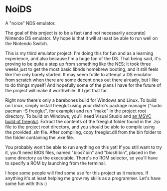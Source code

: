 # NoiDS
A "noice" NDS emulator.

The goal of this project is to be a fast (and not necessarily accurate) Nintendo DS emulator. My hope is that it will at least be able to run well on the Nintendo Switch.

This is my third emulator project. I'm doing this for fun and as a learning experience, and also because I'm a huge fan of the DS. That being said, it's proving to be quite a step up from something like the NES; it took three weeks just to get the most basic libnds homebrew booting, and it still feels like I've only barely started. It may seem futile to attempt a DS emulator from scratch when there are some decent ones out there already, but I like to do things myself! And hopefully some of the plans I have for the future of the project will make it worthwhile. If I get that far.

Right now there's only a barebones build for Windows and Linux. To build on Linux, simply install freeglut using your distro's package manager ("sudo pacman -S freeglut", for example) and run "make" in the project root directory. To build on Windows, you'll need Visual Studio and [an MSVC build of freeglut](https://www.transmissionzero.co.uk/software/freeglut-devel/). Extract the contents of the freeglut folder found in the .zip file to the project root directory, and you should be able to compile using the provided .sln file. After compiling, copy freeglut.dll from the bin folder to the folder containing the .exe file.

You probably won't be able to run anything on this yet! If you still want to try it, you'll need BIOS files, named "bios7.bin" and "bios9.bin", placed in the same directory as the executable. There's no ROM selector, so you'll have to specify a ROM by launching from the terminal.

I hope some people will find some use for this project as it matures. If anything it's at least helping me grow my skills as a programmer. Let's have some fun with this :)

